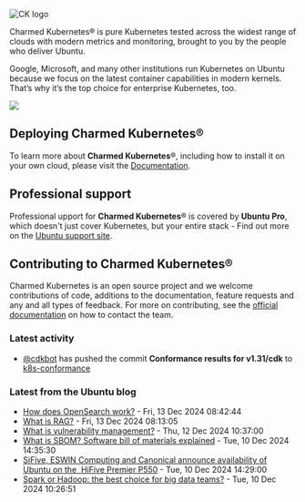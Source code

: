 ![CK logo](https://assets.ubuntu.com/v1/451d4cf4-Charmed+Kubernetes_RGB_onWhite_2022.svg)

Charmed Kubernetes® is pure Kubernetes tested across the widest range of clouds with modern metrics and monitoring, brought to you by the people who deliver Ubuntu.

Google, Microsoft, and many other institutions run Kubernetes on Ubuntu because we focus on the latest container capabilities in modern kernels. That’s why it’s the top choice for enterprise Kubernetes, too.

![](https://assets.ubuntu.com/v1/843c77b6-juju-at-a-glace.svg)

## Deploying Charmed Kubernetes®

To learn more about **Charmed Kubernetes**®, including how to install it on your own cloud, please visit the [Documentation][docs].

## Professional support

Professional upport for **Charmed Kubernetes**® is covered by **Ubuntu Pro**, which doesn't just cover Kubernetes, but your entire stack - Find out more on the [Ubuntu support site](https://ubuntu.com/support).

## Contributing to Charmed Kubernetes®

Charmed Kubernetes is an open source project and we welcome contributions of code, additions to the documentation, feature requests and any and all types of feedback. For more on contributing, see the [official documentation][get-in-touch] on how to contact the team.

<!-- LINKS -->
[docs]: https://ubuntu.com/kubernetes/docs
[get-in-touch]: https://ubuntu.com/kubernetes/docs/get-in-touch

### Latest activity

<!-- activity starts -->
 - [@cdkbot](https://github.com/cdkbot) has pushed the commit **Conformance results for v1.31/cdk** to [k8s-conformance](https://github.com/charmed-kubernetes/k8s-conformance)
<!-- activity ends -->

<!-- roadmap starts -->

<!-- roadmap ends -->

### Latest from the Ubuntu blog

<!-- blog starts -->
* [How does OpenSearch work?](https://ubuntu.com//blog/how-does-opensearch-work) - Fri, 13 Dec 2024 08:42:44 
* [What is RAG?](https://ubuntu.com//blog/what-is-rag-explained) - Fri, 13 Dec 2024 08:13:05 
* [What is vulnerability management?](https://ubuntu.com//blog/what-is-vulnerability-management) - Thu, 12 Dec 2024 10:37:00 
* [What is SBOM? Software bill of materials explained](https://ubuntu.com//blog/what-is-sbom-software-bill-of-materials-explained) - Tue, 10 Dec 2024 14:35:30 
* [SiFive, ESWIN Computing and Canonical announce availability of Ubuntu on the  HiFive Premier P550](https://ubuntu.com//blog/sifive-eswin-computing-and-canonical-announce-availability-of-ubuntu-on-the-hifive-premier-p550) - Tue, 10 Dec 2024 14:29:00 
* [Spark or Hadoop: the best choice for big data teams?](https://ubuntu.com//blog/spark-or-hadoop-the-best-choice-for-big-data-teams) - Tue, 10 Dec 2024 10:26:51 
<!-- blog ends -->
